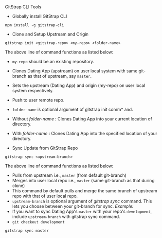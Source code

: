 #
GitStrap CLI Tools

* Globally install GitStrap CLI
```
npm install -g gitstrap-cli
```

* Clone and Setup Upstream and Origin
```
gitstrap init <gitstrap-repo> <my-repo> <folder-name>
```
The above line of command functions as listed below:
* ``` my-repo ``` should be an existing repository.
* Clones Dating App (upstream) on user local system with same git-branch as that of upstream, say ``` master ```.
* Sets the upstream (Dating App) and origin (my-repo) on user local system respectively.
* Push to user remote repo.
* ``` folder-name ``` is optional argument of gitstrap init comm* and.
* Without _folder-name_ : Clones Dating App into your current location of directory.
* With _folder-name_ : Clones Dating App into the specified location of your directory.

* Sync Update from GitStrap Repo
```
gitstrap sync <upstream-branch>
```
The above line of command functions as listed below:
* Pulls from upstream i.e., ```master``` (from default git-branch)
* Merges into user local repo i.e., ```master``` (same git-branch as that during clone)
* This command by default pulls and merge the same branch of upstream repo with that of user local repo.
* ```upstream-branch``` is optional argument of _gitstrap sync_ command.
This lets you choose between your git-branch for sync.
_Example:_
* If you want to sync Dating App's ```master``` with your repo's ```development```, include ```upstream-branch``` with gitstrap sync command.
* ```git checkout development```

```gitstrap sync master```
